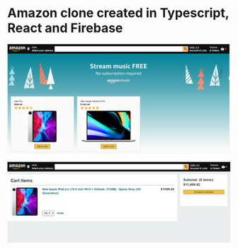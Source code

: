 # Amazon clone created in Typescript, React and Firebase

![Main page](https://github.com/jbourne901/amaclone2/blob/master/screens/main.PNG?raw=true)


![Checkout page](https://github.com/jbourne901/amaclone2/blob/master/screens/checkout.PNG?raw=true)


